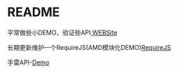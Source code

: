 # README
平常做些小DEMO，验证些API,[WEBSite](http://demo.xuliehaonet.com)

长期更新维护一个RequireJS(AMD模块化DEMO)[RequireJS](http://demo.xuliehaonet.com/201802/20180227/20180227001/index.html)

手雷API-[Demo](http://www.yanhu.com/201709/20170910002/)
